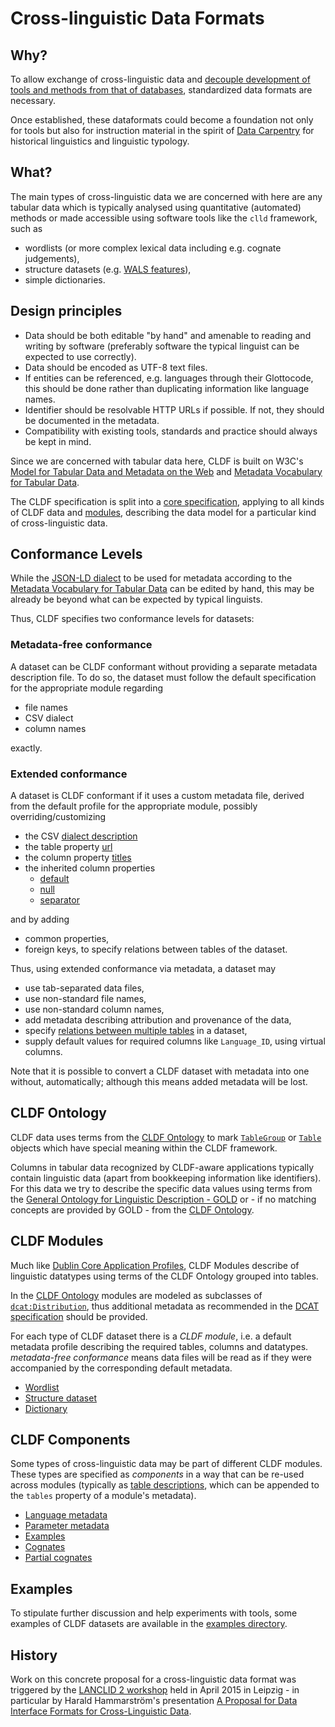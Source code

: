 # Cross-linguistic Data Formats

## Why?

To allow exchange of cross-linguistic data and [decouple development of tools and methods from that of databases](bigger_picture.md), standardized data formats are necessary.

Once established, these dataformats could become a foundation not only for tools but also for instruction material in the spirit of [Data Carpentry](http://datacarpentry.org/) for historical linguistics and linguistic typology.


## What?

The main types of cross-linguistic data we are concerned with here are any tabular data which is typically
analysed using quantitative (automated) methods or made accessible using software tools like the `clld` framework, such as
- wordlists (or more complex lexical data including e.g. cognate judgements),
- structure datasets (e.g. [WALS features](http://wals.info/feature)),
- simple dictionaries.


## Design principles

- Data should be both editable "by hand" and amenable to reading and writing by software (preferably software the typical linguist can be expected to use correctly).
- Data should be encoded as UTF-8 text files.
- If entities can be referenced, e.g. languages through their Glottocode, 
  this should be done rather than duplicating information like language names.
- Identifier should be resolvable HTTP URLs if possible. If not, they should be documented in the metadata.
- Compatibility with existing tools, standards and practice should always be kept in mind.

Since we are concerned with tabular data here, CLDF is built on W3C's 
[Model for Tabular Data and Metadata on the Web](http://www.w3.org/TR/tabular-data-model/#standard-file-metadata) and 
[Metadata Vocabulary for Tabular Data](https://www.w3.org/TR/tabular-metadata/).

The CLDF specification is split into a [core specification](core.md), applying to
all kinds of CLDF data and [modules](#modules), describing the data model for a particular kind of cross-linguistic data.


## Conformance Levels

While the [JSON-LD dialect](https://www.w3.org/TR/tabular-metadata/#json-ld-dialect) to be used for metadata according to the
[Metadata Vocabulary for Tabular Data](https://www.w3.org/TR/tabular-metadata/)
can be edited by hand, this may be already be beyond what can be expected by
typical linguists.

Thus, CLDF specifies two conformance levels for datasets:

### Metadata-free conformance

A dataset can be CLDF conformant without providing a separate metadata description file. To do so, the dataset must follow the default specification
for the appropriate module regarding
- file names
- CSV dialect
- column names

exactly.


### Extended conformance

A dataset is CLDF conformant if it uses a custom metadata file, derived from
the default profile for the appropriate module, possibly overriding/customizing
- the CSV [dialect description](http://w3c.github.io/csvw/metadata/#dialect-descriptions)
- the table property [url](http://w3c.github.io/csvw/metadata/#tables)
- the column property [titles](http://w3c.github.io/csvw/metadata/#columns)
- the inherited column properties
  - [default](http://w3c.github.io/csvw/metadata/#cell-default)
  - [null](http://w3c.github.io/csvw/metadata/#cell-null)
  - [separator](http://w3c.github.io/csvw/metadata/#cell-separator)

and by adding
- common properties,
- foreign keys, to specify relations between tables of the dataset.

Thus, using extended conformance via metadata, a dataset may
- use tab-separated data files,
- use non-standard file names,
- use non-standard column names,
- add metadata describing attribution and provenance of the data,
- specify [relations between multiple tables](http://w3c.github.io/csvw/metadata/#common-properties) in a dataset,
- supply default values for required columns like `Language_ID`, using virtual columns.

Note that it is possible to convert a CLDF dataset with metadata into one
without, automatically; although this means added metadata will be lost.


## CLDF Ontology

CLDF data uses terms from the [CLDF Ontology](http://cldf.clld.org/v1.0/terms.rdf) to mark [`TableGroup`](http://w3c.github.io/csvw/metadata/#table-groups) or [`Table`](http://w3c.github.io/csvw/metadata/#tables) objects which have special meaning within the CLDF framework.

Columns in tabular data recognized by CLDF-aware applications typically contain
linguistic data (apart from bookkeeping information like identifiers). For this
data we try to describe the specific data values using terms from the
[General Ontology for Linguistic Description - GOLD](http://linguistics-ontology.org/) or - if no matching concepts are provided by GOLD - from the [CLDF Ontology](http://cldf.clld.org/v1.0/terms.rdf).


<a id="modules"> </a>

## CLDF Modules

Much like [Dublin Core Application Profiles](http://dublincore.org/documents/profile-guidelines/), CLDF Modules describe of linguistic 
datatypes using terms of the CLDF Ontology grouped into tables.

In the [CLDF Ontology](http://cldf.clld.org/v1.0/terms.rdf) modules are modeled as subclasses of [`dcat:Distribution`](http://www.w3.org/ns/dcat#Distribution), thus additional metadata as recommended in the [DCAT specification](https://www.w3.org/TR/vocab-dcat/#class-distribution) should be provided.

For each type of CLDF dataset there is a *CLDF module*, i.e. a default metadata profile describing the required tables, columns and datatypes.
*metadata-free conformance* means data files will be read as if they were accompanied by the corresponding default metadata.

- [Wordlist](modules/Wordlist/)
- [Structure dataset](modules/StructureDataset/)
- [Dictionary](modules/Dictionary/)


## CLDF Components

Some types of cross-linguistic data may be part of different CLDF modules. These
types are specified as *components* in a way that can be re-used across modules (typically as [table descriptions](http://w3c.github.io/csvw/metadata/#tables), which can be appended to the `tables` property of a module's metadata).

- [Language metadata](components/languages/)
- [Parameter metadata](components/parameters/)
- [Examples](components/examples/)
- [Cognates](components/cognates/)
- [Partial cognates](components/partialcognates/)


## Examples

To stipulate further discussion and help experiments with tools, some examples of CLDF datasets are available in the [examples directory](examples/).


## History

Work on this concrete proposal for a cross-linguistic data format was triggered by the [LANCLID 2 workshop](http://www.eva.mpg.de/linguistics/conferences/2014-ws-lanclid2/index.html) held in April 2015 in Leipzig -
in particular by Harald Hammarström's presentation [A Proposal for Data Interface Formats for Cross-Linguistic Data](https://github.com/clld/lanclid2/blob/master/presentations/hammarstrom.pdf).
